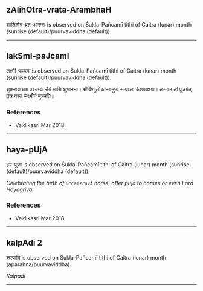 ## zAlihOtra-vrata-ArambhaH
शालिहोत्र-व्रत-आरम्भः is observed on Śukla-Pañcamī tithi of Caitra (lunar) month (sunrise (default)/puurvaviddha (default)).



---
## lakSmI-paJcamI
लक्ष्मी-पञ्चमी is observed on Śukla-Pañcamī tithi of Caitra (lunar) month (sunrise (default)/puurvaviddha (default)).



शुक्लायांअथ पञ्चम्यां चैत्रे मासि शुभानना।
श्रीर्विष्णुलोकान्मानुष्यं सम्प्राप्ता केशवाज्ञया॥
तस्मात् तां पूजयेत् तत्र यस्तं लक्ष्मीर्न मुञ्चति॥
### References
* Vaidikasri Mar 2018


---
## haya-pUjA
हय-पूजा is observed on Śukla-Pañcamī tithi of Caitra (lunar) month (sunrise (default)/puurvaviddha (default)).

_Celebrating the birth of `uccaizravA` horse, offer puja to horses or even Lord Hayagriva._
### References
* Vaidikasri Mar 2018


---
## kalpAdi 2
कल्पादि is observed on Śukla-Pañcamī tithi of Caitra (lunar) month (aparahna/puurvaviddha).

_Kalpadi_

---

